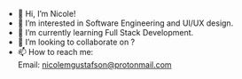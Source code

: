 - 👋 Hi, I’m Nicole!
- 👀 I’m interested in Software Engineering and UI/UX design.
- 🌱 I’m currently learning Full Stack Development.
- 💞️ I’m looking to collaborate on ?
- 📫 How to reach me:  
Email: nicolemgustafson@protonmail.com

<!---
xGussie777x/xGussie777x is a ✨ special ✨ repository because its `README.md` (this file) appears on your GitHub profile.
You can click the Preview link to take a look at your changes.
--->
